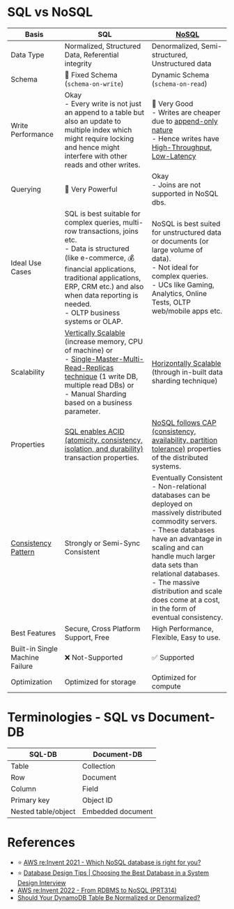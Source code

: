 # SQL vs NoSQL

| Basis                                               | SQL                                                                                                                                                                                                                                                                                | [NoSQL](../NoSQL-Databases)                                                                                                                                                                                                                                                                                                              |
|-----------------------------------------------------|------------------------------------------------------------------------------------------------------------------------------------------------------------------------------------------------------------------------------------------------------------------------------------|------------------------------------------------------------------------------------------------------------------------------------------------------------------------------------------------------------------------------------------------------------------------------------------------------------------------------------------|
| Data Type                                           | Normalized, Structured Data, Referential integrity                                                                                                                                                                                                                                 | Denormalized, Semi-structured, Unstructured data                                                                                                                                                                                                                                                                                         |
| Schema                                              | :hammer: Fixed Schema (`schema-on-write`)                                                                                                                                                                                                                                          | Dynamic Schema (`schema-on-read`)                                                                                                                                                                                                                                                                                                        |
| Write Performance                                   | Okay<br/>- Every write is not just an append to a table but also an update to multiple index which might require locking and hence might interfere with other reads and other writes.                                                                                              | :muscle: Very Good<br/>- Writes are cheaper due to [append-only nature](../2_DataStructuresDB/AppendOnlyDataStructure.md)<br/>- Hence writes have [High-Throughput, Low-Latency](../0_SystemGlossaries/Scalability/LatencyThroughput.md)                                                                                                         |
| Querying                                            | :muscle: Very Powerful                                                                                                                                                                                                                                                             | Okay<br/>- Joins are not supported in NoSQL dbs.                                                                                                                                                                                                                                                                                         |
| Ideal Use Cases                                     | SQL is best suitable for complex queries, multi-row transactions, joins etc. <br/>- Data is structured (like e-commerce, :moneybag: financial applications, traditional applications, ERP, CRM  etc.) and also when data reporting is needed.<br/>- OLTP business systems or OLAP. | NoSQL is best suited for unstructured data or documents (or large volume of data). <br/>- Not ideal for complex queries.<br/>- UCs like Gaming, Analytics, Online Tests, OLTP web/mobile apps etc.                                                                                                                                       |
| Scalability                                         | [Vertically Scalable](../1_Glossaries/DBScalability.md) (increase memory, CPU of machine) or <br/>- [Single-Master-Multi-Read-Replicas technique](../1_Glossaries/DBScalability.md) (1 write DB, multiple read DBs) or <br/>- Manual Sharding based on a business parameter.           | [Horizontally Scalable](../1_Glossaries/DBScalability.md) (through in-built data sharding technique)                                                                                                                                                                                                                                       |
| Properties                                          | [SQL enables ACID (atomicity, consistency, isolation, and durability)](../1_Glossaries/ACIDTransactions/Readme.md) transaction properties.                                                                                                                                           | [NoSQL follows CAP (consistency, availability, partition tolerance)](../1_Glossaries/CAPTheorem/Readme.md) properties of the distributed systems.                                                                                                                                                                                                 |
| [Consistency Pattern](../1_Glossaries/Consistency&Replication/Readme.md) | Strongly or Semi-Sync Consistent                                                                                                                                                                                                                                                   | Eventually Consistent<br/>- Non-relational databases can be deployed on massively distributed commodity servers. <br/>- These databases have an advantage in scaling and can handle much larger data sets than relational databases. <br/>- The massive distribution and scale does come at a cost, in the form of eventual consistency. |
| Best Features                                       | Secure, Cross Platform Support, Free                                                                                                                                                                                                                                               | High Performance, Flexible, Easy to use.                                                                                                                                                                                                                                                                                                 |
| Built-in Single Machine Failure                     | :x: Not-Supported                                                                                                                                                                                                                                                                  | :white_check_mark: Supported                                                                                                                                                                                                                                                                                                             |
| Optimization                                        | Optimized for storage                                                                                                                                                                                                                                                              | Optimized for compute                                                                                                                                                                                                                                                                                                                    |

# Terminologies - SQL vs Document-DB

| SQL-DB              | Document-DB       |
|---------------------|-------------------|
| Table               | Collection        |
| Row                 | Document          |
| Column              | Field             |
| Primary key         | Object ID         |
| Nested table/object | Embedded document |

# References
- :star: [AWS re:Invent 2021 - Which NoSQL database is right for you?](https://www.youtube.com/watch?v=ivBaro-8PhI)
- :star: [Database Design Tips | Choosing the Best Database in a System Design Interview](https://www.youtube.com/watch?v=cODCpXtPHbQ)
- [AWS re:Invent 2022 - From RDBMS to NoSQL (PRT314)](https://www.youtube.com/watch?v=eEENrNKxCdw)
- [Should Your DynamoDB Table Be Normalized or Denormalized?](https://aws.amazon.com/blogs/database/should-your-dynamodb-table-be-normalized-or-denormalized/)